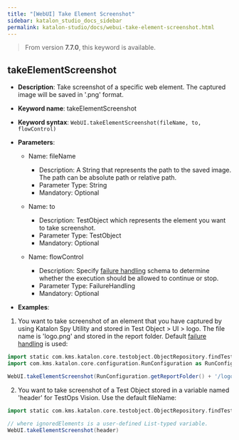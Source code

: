 ```yaml
---
title: "[WebUI] Take Element Screenshot"
sidebar: katalon_studio_docs_sidebar
permalink: katalon-studio/docs/webui-take-element-screenshot.html
---
```


> From version **7.7.0**, this keyword is available.

## takeElementScreenshot 

*  **Description**: Take screenshot of a specific web element. The captured image will be saved in '.png' format.
*  **Keyword name**: takeElementScreenshot
*  **Keyword syntax**: `WebUI.takeElementScreenshot(fileName, to, flowControl)`
*  **Parameters**:

   * Name: fileName 
     * Description: A String that represents the path to the saved image. The path can be absolute path or relative path.
     * Parameter Type: String
     * Mandatory: Optional
     
   * Name: to
     * Description: TestObject which represents the element you want to take screenshot.
     * Parameter Type: TestObject
     * Mandatory: Optional

   * Name: flowControl
     * Description: Specify [failure handling](/x/qAAM) schema to determine whether the execution should be allowed to continue or stop.
     * Parameter Type: FailureHandling
     * Mandatory: Optional

* **Examples**:

1. You want to take screenshot of an element that you have captured by using Katalon Spy Utility and stored in Test Object > UI > logo. The file name is 'logo.png' and stored in the report folder. Default [failure handling](/x/qAAM) is used:

``` groovy
import static com.kms.katalon.core.testobject.ObjectRepository.findTestObject
import com.kms.katalon.core.configuration.RunConfiguration as RunConfiguration

WebUI.takeElementScreenshot(RunConfiguration.getReportFolder() + '/logo.png', findTestObject('UI/logo'))
```

2. You want to take screenshot of a Test Object stored in a variable named 'header' for TestOps Vision. Use the default fileName:

``` groovy
import static com.kms.katalon.core.testobject.ObjectRepository.findTestObject

// where ignoredElements is a user-defined List-typed variable.
WebUI.takeElementScreenshot(header)
```
